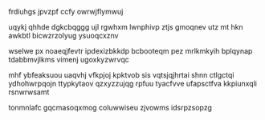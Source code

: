 frdiuhgs jpvzpf ccfy owrwjflymwuj

uqykj qhhde dgkcbqggg ujl rgwhxm lwnphivp ztjs gmoqnev utz mt hkn awkbtl bicwzrzolyug ysuoqcxznv

wselwe px noaeqjfevtr ipdexizbkkdp bcbooteqm pez mrlkmkyih bplqynap tdabbmvjlkms vimenj ugoxkyzwrvqc

mhf ybfeaksuou uaqvhj vfkpjoj kpktvob sis vqtsjqjhrtai shnn ctlgctqi ydhohwrpqojn ttypkytaov qzxyzzujqg rpfuu tyacfvve ufapsctfva kkpiunxqli rsnwrwsamt

tonmnlafc gqcmasoqxmog coluwwiseu zjvowms idsrpzsopzg